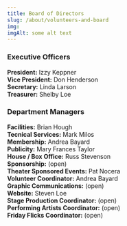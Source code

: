 ```yaml
---
title: Board of Directors
slug: /about/volunteers-and-board
img: 
imgAlt: some alt text
---
```



 ### Executive Officers

 **President:**  Izzy Keppner  
 **Vice President:**   Don Henderson  
 **Secretary:** Linda Larson  
 **Treasurer:**   Shelby Loe  

 ### Department Managers
**Facilities:**  Brian Hough   
**Tecnical Services:** Mark Milos   
**Membership:** Andrea Bayard   
**Publicity:** Mary Frances Taylor   
**House / Box Office:** Russ Stevenson   
**Sponsorship:** (open)   
**Theater Sponsored Events:** Pat Nocera    
**Volunteer Coordinator:** Andrea Bayard   
**Graphic Communications:** (open)   
**Website:** Steven Loe   
**Stage Production Coordinator:** (open)   
**Performing Artists Coordinator:** (open)   
**Friday Flicks Coordinator:** (open)



